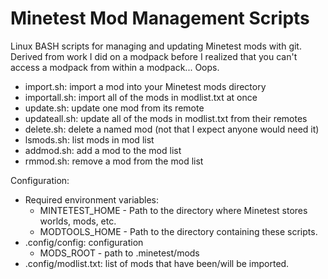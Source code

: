 # Minetest Mod Management Scripts
 
Linux BASH scripts for managing and updating Minetest mods with git. Derived from work I did on a modpack before I realized that you can't access a modpack from within a modpack... Oops.

* import.sh: import a mod into your Minetest mods directory
* importall.sh: import all of the mods in modlist.txt at once
* update.sh: update one mod from its remote
* updateall.sh: update all of the mods in modlist.txt from their remotes
* delete.sh: delete a named mod (not that I expect anyone would need it)
* lsmods.sh: list mods in mod list
* addmod.sh: add a mod to the mod list
* rmmod.sh: remove a mod from the mod list

Configuration:
* Required environment variables:
    * MINTETEST_HOME - Path to the directory where Minetest stores worlds, mods, 
      etc.
    * MODTOOLS_HOME - Path to the directory containing these scripts.
* .config/config: configuration
    * MODS_ROOT - path to .minetest/mods
* .config/modlist.txt: list of mods that have been/will be imported.
